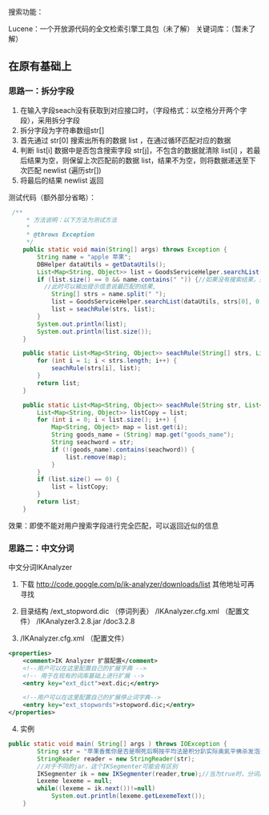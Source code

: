 搜索功能：

Lucene：一个开放源代码的全文检索引擎工具包（未了解）
关键词库：（暂未了解）



## 在原有基础上

### 思路一：拆分字段

1. 在输入字段seach没有获取到对应接口时，（字段格式：以空格分开两个字段），采用拆分字段
2. 拆分字段为字符串数组str[]
3. 首先通过 str[0] 搜索出所有的数据 list ，在通过循环匹配对应的数据
4. 判断 list[i] 数据中是否包含搜索字段 str[j]，不包含的数据就清除 list[i] ，若最后结果为空，则保留上次匹配前的数据 list，结果不为空，则将数据递送至下次匹配 newlist (遍历str[])
5. 将最后的结果 newlist 返回

测试代码（额外部分省略）：

```java
 /**
     * 方法说明：以下方法为测试方法
     *
     * @throws Exception
     */
    public static void main(String[] args) throws Exception {
        String name = "apple 苹果";
        DBHelper dataUtils = getDataUtils();
        List<Map<String, Object>> list = GoodsServiceHelper.searchList(dataUtils, name, 0, 10);
        if (list.size() == 0 && name.contains(" ")) {//如果没有搜索结果，并且字符串中包含空格（可添加其他分割标识）
          //此时可以输出提示信息说最匹配的结果,
            String[] strs = name.split(" ");
            list = GoodsServiceHelper.searchList(dataUtils, strs[0], 0, 10);
            list = seachRule(strs, list);
        }
        System.out.println(list);
        System.out.println(list.size());
    }

    public static List<Map<String, Object>> seachRule(String[] strs, List<Map<String, Object>> list) {
        for (int i = 1; i < strs.length; i++) {
            seachRule(strs[i], list);
        }
        return list;
    }

    public static List<Map<String, Object>> seachRule(String str, List<Map<String, Object>> list) {
        List<Map<String, Object>> listCopy = list;
        for (int i = 0; i < list.size(); i++) {
            Map<String, Object> map = list.get(i);
            String goods_name = (String) map.get("goods_name");
            String seachword = str;
            if (!(goods_name).contains(seachword)) {
                list.remove(map);
            }
        }
        if (list.size() == 0) {
            list = listCopy;
        }
        return list;
    }
```

效果：即使不能对用户搜索字段进行完全匹配，可以返回近似的信息

### 思路二：中文分词

中文分词IKAnalyzer

1. 下载
http://code.google.com/p/ik-analyzer/downloads/list
其他地址可再寻找

2. 目录结构
/ext_stopword.dic （停词列表）
/IKAnalyzer.cfg.xml （配置文件）
/IKAnalyzer3.2.8.jar
/doc3.2.8

3. /IKAnalyzer.cfg.xml （配置文件）
```xml
<properties>  
	<comment>IK Analyzer 扩展配置</comment>
	<!--用户可以在这里配置自己的扩展字典 -->
	<!-- 用于在现有的词库基础上进行扩展 -->
	<entry key="ext_dict">ext.dic;</entry>

	<!--用户可以在这里配置自己的扩展停止词字典-->
	<entry key="ext_stopwords">stopword.dic;</entry> 
</properties>
```

4. 实例
```java
public static void main( String[] args ) throws IOException {
        String str = "苹果香蕉你是否是啊死后啊按平均法是积分趴实际奥氮平佛杀发泡剂按商品房就是怕警匪片";
        StringReader reader = new StringReader(str);
        //对于不同的jar，这个IKSegmenter可能会有区别
        IKSegmenter ik = new IKSegmenter(reader,true);//当为true时，分词器进行最大词长切分
        Lexeme lexeme = null;
        while((lexeme = ik.next())!=null)
            System.out.println(lexeme.getLexemeText());
    }
```